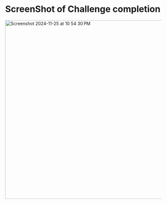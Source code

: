 # ScreenShot of Challenge completion
<img width="576" alt="Screenshot 2024-11-25 at 10 54 30 PM" src="https://github.com/user-attachments/assets/3435e3be-00fd-4cf8-a56c-7931be51934a">
